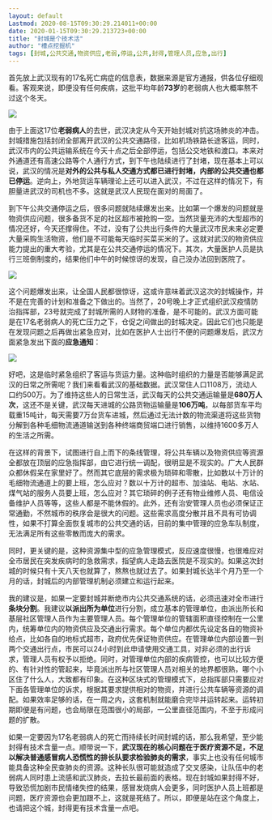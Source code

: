 ```yaml
---
layout: default
Lastmod: 2020-08-15T09:30:29.214011+00:00
date: 2020-01-15T09:30:29.213723+00:00
title: "封城是个技术活"
author: "槽点挖掘机"
tags: [封城,公共交通,物资供应,老弱,停运,公共,封得,管理人员,应急,出行]
---
```


首先放上武汉现有的17名死亡病症的信息表，数据来源是官方通报，供各位仔细观看。客观来说，即便没有任何疾病，这批平均年龄**73岁**的老弱病人也大概率熬不过这个冬天。  

![](https://images.weserv.nl/?url=https%3A//mmbiz.qpic.cn/mmbiz_jpg/m312mfLHFZrnvjWbZg5GSmhIagLwaoNvqbcCKUoe6IppjiafPqEDp1aljbNrjlTyDt86yIFF6dqiaiae1QibuAdicfg/640%3Fwx_fmt%3Djpeg)

由于上面这17位**老弱病人**的去世，武汉决定从今天开始封城对抗这场肺炎的冲击。封城措施包括封闭全部离开武汉的公共交通路径，比如机场铁路长途客运，同时，武汉市内的公共运输系统在今天十点之后全部停运，包括公交地铁和渡口。本来对外通道还有高速公路等个人通行方式，到下午也陆续进行了封堵，现在基本上可以说，武汉的情况是**对外的公共与私人交通方式都已进行封堵，内部的公共交通也都已停运**。逆向上，外地货运车辆理论上还可以进入武汉，不过在这样的情况下，有胆量进武汉的司机也不多。这就是武汉人民现在面对的局面了。

到下午公共交通停运之后，很多问题就陆续爆发出来。比如第一个爆发的问题就是物资供应问题，很多备货不足的社区超市被抢购一空。当然货量充沛的大型超市的情况还好，今天还撑得住。不过，没有了公共出行条件的大量武汉市民未来必定要大量采购生活物资，他们是不可能每天临时买菜买米的了。这就对武汉的物资供应能力提出的重大考验，尤其是在公共交通停运的情况下。其次，大量医护人员是执行三班倒制度的，结果他们中午的时候惊讶的发现，自己没办法回到医院了。

![](https://images.weserv.nl/?url=https%3A//mmbiz.qpic.cn/mmbiz_jpg/m312mfLHFZrnvjWbZg5GSmhIagLwaoNvj0ic4IET8cqWGTbe9fGcbL0X5yaarI9O1SNXUEibq5UF6dkPqBs0ZBmg/640%3Fwx_fmt%3Djpeg)

这个问题爆发出来，让全国人民都很惊讶，这或许意味着武汉这次的封城操作，并不是在完善的计划和准备之下做出的。当然了，20号晚上才正式组织武汉疫情防治指挥部，23号就完成了封城所需的人财物的准备，是不可能的。武汉方面可能是在17名老弱病人的死亡压力之下，仓促之间做出的封城决定。因此它们也只能是在发现问题之后再做出紧急应对，比如在医护人士出行不便的问题爆发后，武汉方面紧急发出下面的**应急通知**：

![](https://images.weserv.nl/?url=https%3A//mmbiz.qpic.cn/mmbiz_jpg/m312mfLHFZrnvjWbZg5GSmhIagLwaoNvCD5oQDOOEBGm49Xm7NuVsTIibu1YwtJO9tqGsIFicc40feK37ct4t3QA/640%3Fwx_fmt%3Djpeg)

好吧，这是临时紧急组织了客运与货运力量。这种临时组织的力量是否能够满足武汉的日常之所需呢？我们来看看武汉的基础数据。武汉常住人口1108万，流动人口约500万。为了维持这些人的日常生活，武汉每天的公共交通运输量是**680万人次**，这还不是关键，武汉每天进城的公路货物运输量是**106万吨**，以每部货车平均载重15吨计，每天需要7万台货车进城，然后通过无法计数的物流渠道将这些货物分解到各种毛细物流通道输送到各种终端商贸端口进行销售，以维持1600多万人的生活之所需。  

在这样的背景下，试图进行自上而下的条线管理，将公共车辆以及物资供应等资源全都放在顶层的应急指挥部，由它进行统一调配，很明显是不现实的。广大人民群众都休假呆在家里好了。然而其它底层的需求极为琐碎和零散，比如数以十万计的毛细物流通道上的要上班，怎么应对？数以十万计的超市、加油站、电站、水站、煤气站的服务人员要上班，怎么应对？其它琐碎的例子还有物业维修人员、电信设备维护人员等等，这些人都是不能休假的。此外，还有治安管理人员也必须保证正常通勤，不然城市的秩序会是很大的问题。这些需求高度分散并且不具有可协调性，如果不打算全面恢复城市的公共交通的话，目前的集中管理的应急车队制度，无法满足所有这些零散而庞大的需求。  

同时，更关键的是，这种资源集中型的应急管理模式，反应速度很慢，也很难应对全市居民在突发疾病时的急救需求，指望病人走路去医院是不现实的。如果这次封城的时候只有十天八天也就算了，熬熬也就过去了。如果封城长达半个月乃至一个月的话，封城后的内部管理机制必须建立和运行起来。

我的建议是，如果一定要封城并断绝市内公共交通系统的话，必须迅速对全市进行**条块分割**。我建议**以派出所为单位**进行分割，成立基本的管理单位，由派出所长和基层社区管理人员作为主要管理人员。每个管理单位的管辖面积直径控制在一公里内，统筹单位内的物资供应及交通出行需求。每个单位内都优先设定各自的物资补给点，比如各自的地标式超市，政府优先保证物资供应。在管理单位内部设置一到两个交通出行点，市民可以24小时到此申请使用交通工具，对非必须的出行诉求，管理人员有权予以拒绝。同时，对管理单位内部的疾病管控，也可以比较方便的、有针对性的管起来，毕竟派出所与社区管理人员对相关的地界都很熟，哪个小区住了什么人，大致都有印象。在这种区块式的管理模式下，总指挥部只需要应对下面各管理单位的诉求，根据其要求提供相对的物资，并进行公共车辆等资源的调配。如果效率足够的话，在一周之内，这套机制就能磨合完毕并运转起来。运转初期即便是有问题，也会局限在范围很小的局部，一公里直径范围内，不至于形成问题的扩散。

如果一定要因为17名老弱病人的死亡而持续长时间封城的话，那么我希望，至少能封得有技术含量一点。顺带说一下，**武汉现在的核心问题在于医疗资源不足，不足以解决普通感冒病人恐慌性的排长队要求检验肺炎的需求**，事实上也没有任何城市能具备这种全民查肺炎的资源。这种长队很可能就造成了交叉感染，让队伍中的老弱病人同时患上流感和武汉肺炎，去拉长最前面的表格。现在封城如果封得不好，导致恐慌加剧市民情绪失控的结果，感冒发烧病人会更多，同时医护人员上班都是问题，医疗资源也会更加跟不上，这就是死结了。所以，即便是站在这个角度上，也请把这个城，封得更有技术含量一点吧。

